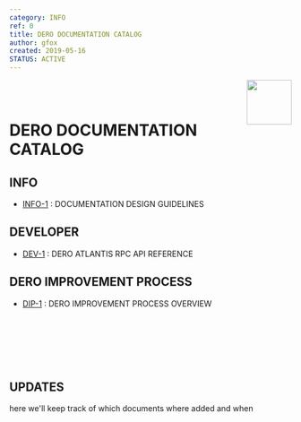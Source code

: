 ```yaml
--- 
category: INFO
ref: 0
title: DERO DOCUMENTATION CATALOG
author: gfox
created: 2019-05-16
STATUS: ACTIVE
---
```


<img align="right" src="/ASSETS/DERO_LOGO_320x320.png" width="80">
</br>
</br>

# DERO DOCUMENTATION CATALOG

## INFO
  * [INFO-1](/INFO-1.md) : DOCUMENTATION DESIGN GUIDELINES
  
## DEVELOPER
  * [DEV-1](/DEV-1.md) : DERO ATLANTIS RPC API REFERENCE
  
## DERO IMPROVEMENT PROCESS
  * [DIP-1](/DIP-1.md) : DERO IMPROVEMENT PROCESS OVERVIEW
  
  
</br> </br></br></br></br>
## UPDATES
here we'll keep track of which documents where added and when
